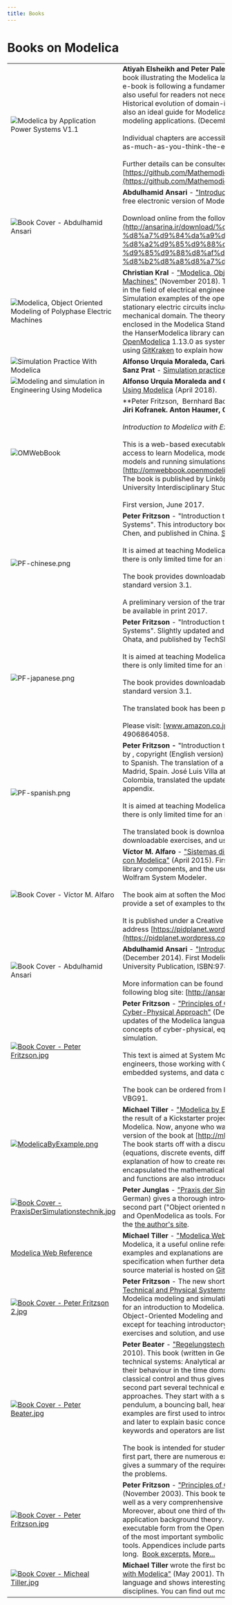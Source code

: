 ```yaml
---
title: Books
---
```


# Books on Modelica

|     |     |
| --- | --- |
| ![Modelica by Application Power Systems V1.1](/images/books/1.png) | **Atiyah Elsheikh and Peter Palensky** \- ["Modelica by Application Power Systems V1.1"](https://github.com/Mathemodica/ModelicaPowerSystemBook) . An E-book illustrating the Modelica language from Power Systems perspective. However, since the e-book is following a fundamental approach, some chapters are domain indepndent and are also useful for readers not necessarily interested in power system modeling applications, e.g. Historical evolution of domain-independent system modeling principles. The e-book can be also an ideal guide for Modelica modelers seeking a better understanding of power system modeling applications. (December 2021).<br><br>Individual chapters are accessible online. Moreover, the whole e-book can be purchased for as-much-as-you-think-the-ebook-deserves.<br><br>Further details can be consulted from the following site: [https://github.com/Mathemodica/ModelicaPowerSystemBook](https://github.com/Mathemodica/ModelicaPowerSystemBook). |
| ![Book Cover - Abdulhamid Ansari](/images/books/2.png) | **Abdulhamid Ansari** \- ["Introduction to Modeling of Engineering Systems by Modelica"](http://ansarina.ir/modelica) . A new free electronic version of Modelica Book in Persian language (May 2020).<br><br>Download online from the following blog site: [http://ansarina.ir/download-modelica](http://ansarina.ir/download/%da%a9%d8%aa%d8%a7%d8%a8-%d8%a7%d9%84%da%a9%d8%aa%d8%b1%d9%88%d9%86%db%8c%da%a9%db%8c-%d8%a2%d9%85%d9%88%d8%b2%d8%b4-%d9%85%d9%88%d8%af%d9%84%db%8c%da%a9%d8%a7-%d8%a8%d9%87-%d8%b2%d8%a8%d8%a7%d9%86/). |
| ![Modelica, Object Oriented Modeling of Polyphase Electric Machines](/images/books/3.png) | **Christian Kral** \- ["Modelica, Object Oriented Modeling of Polyphase Electric Machines"](https://www.hanser-fachbuch.de/buch/Modelica+Objektorientierte+Modellbildung+von+Drehfeldmaschinen/9783446455511) (November 2018). The book (written in German) gives an introduction to Modelica in the field of electrical engineering with a particular focus on polyphase electric machines. Simulation examples of the open source library [HanserModelica](https://github.com/christiankral/HanserModelica) include transient and quasi stationary electric circuits including electrical systems coupled to the magnetic, thermal and mechanical domain. The theory and the implementation of the polyphase electrical machines enclosed in the Modelica Standard Library are explained in detail. Each application examples of the HanserModelica library can be simulated in OpenModelica (HanserModelica is included in [OpenModelica](https://openmodelica.org/) 1.13.0 as system library). The book also includes a brief tutorial on [GitHub](https://github.com) using [GitKraken](https://www.gitkraken.com/) to explain how a Modelica project can be initiated, developed and maintained. |
| ![Simulation Practice With Modelica](/images/books/4.png) | **Alfonso Urquia Moraleda, Caria Martin Villalba, MIGUEL Ángel Rubio Gonzalez and Victorino Sanz Prat** \- [Simulation practice with Modelica](http://e-spacio.uned.es/fez/eserv/bibliuned:EditorialUNED-aa-MAT-Aurquia/Urquia_Moraleda_SimulationPracticeModelica.pdf) (October 2018). |
| ![Modeling and simulation in Engineering Using Modelica](/images/books/5.png) | **Alfonso Urquia Moraleda and Caria Martin Villalba** \- [Modeling and simulation in Engineering Using Modelica](http://itunes.uned.es/000101/101_modeling/contenido_modeling.pdf) (April 2018). |
| ![OMWebBook](/images/books/6.png) | **Peter Fritzson,  Bernhard Bachmann, Kannan Moudgalya, ****Francesco Casella, Bernt Lie, Jiri Kofranek. Anton Haumer, Christoph Nytsch Geusen, Luigi Vanfretti**; editors.<br><br>_Introduction to Modelica with Examples in Modeling, Technology, and Applications._<br><br>This is a web-based executable extensible Modelica book that has been created to allow easy access to learn Modelica, modeling, simulation, analysis, optimization, etc., allowing editing of models and running simulations in the book from a web page: [http://omwebbook.openmodelica.org/](http://omwebbook.openmodelica.org/)  <br>The book is published by Linköping University Electronic Press in the series ”Linköping University Interdisciplinary Studies” with ISSN 1650-9625.<br><br>First version, June 2017. |
| ![PF-chinese.png](/images/books/7.png) | **Peter Fritzson** \- "Introduction to Modeling and Simulation of Technical and Physical Systems". This introductory book has been translated to Chinese by Fanli Zhou and Liping Chen, and published in China. [Suzhou Tongyuan](http://www.tongyuan.cc) organized the translation work.<br><br>It is aimed at teaching Modelica modeling and simulation to beginners, or in courses where there is only limited time for an introduction to Modelica.<br><br>The book provides downloadable exercises available [here](https://www.openmodelica.org/research/booksproceedings), and uses the Modelica language standard version 3.1.<br><br>A preliminary version of the translated book was available 2015. A slightly updated version will be available in print 2017. |
| ![PF-japanese.png](/images/books/8.png) | **Peter Fritzson** \- "Introduction to Modeling and Simulation of Technical and Physical Systems". Slightly updated and translated to Japanese by Tomohide Hirono, reviewed by Akira Ohata, and published by TechShare through the efforts of Takaaki Shigemitsu.<br><br>It is aimed at teaching Modelica modeling and simulation to beginners, or in courses where there is only limited time for an introduction to Modelica.<br><br>The book provides downloadable exercises available [here](https://www.openmodelica.org/research/booksproceedings), and uses the Modelica language standard version 3.1.<br><br>The translated book has been published and is available at Amazon Japan.<br><br>Please visit: [www.amazon.co.jp](http://www.amazon.co.jp) and search for 978-4906864058. |
| ![PF-spanish.png](/images/books/9.png) | **Peter Fritzson -** "Introduction to Modeling and Simulation of Technical and Physical Systems" by , copyright (English version) by Wiley-IEEE Press. Has been slightly updated and translated to Spanish. The translation of a previous version of this book was done by Sebastián Dormido, Madrid, Spain. José Luis Villa at Technical University of Cartagena de Indias, Cartagena, Colombia, translated the updated parts and updated the current version, including the new appendix.<br><br>It is aimed at teaching Modelica modeling and simulation to beginners, or in courses where there is only limited time for an introduction to Modelica.<br><br>The translated book is downloadable at the end of September 2015 from [here](https://www.openmodelica.org/research/booksproceedings) including downloadable exercises, and uses the Modelica language standard version 3.1. |
| ![Book Cover - Víctor M. Alfaro](/images/books/10.png) | **Víctor M. Alfaro** \- ["Sistemas dinámicos heterogéneos – Modelado, simulación y optimización con Modelica"](https://pidplanet.wordpress.com/modelica/) (April 2015). First Spanish book covering the basics of Modelica, its standard library components, and the use (with examples) of OpenModelica, JModelica.org, and Wolfram System Modeler.<br><br>The book aim at soften the Modelica learning curve to the Spanish speaking newcomers and to provide a set of examples to the more advanced users.<br><br>It is published under a Creative Commons CC-BY-NC-ND license and available at the web address [https://pidplanet.wordpress.com/modelica](https://pidplanet.wordpress.com/modelica) |
| ![Book Cover - Abdulhamid Ansari](/images/books/11.jpg) | **Abdulhamid Ansari** \- ["Introduction to Modeling of Engineering Systems by Modelica"](http://ansarina.ir/modelica) (December 2014). First Modelica Book in Persian language is published by Hormozgan University Publication, ISBN:9786007279267.<br><br>More information can be found in the [book's table of contents and preface](/papers/AnsariAbdulhamid-bookpreface.pdf) and online from the following blog site: [http://ansarina.ir/modelica](http://ansarina.ir/modelica). |
| [![Book Cover - Peter Fritzson.jpg](/images/books/12.png)](http://www.amazon.com/Principles-Object-Oriented-Modeling-Simulation-Modelica/dp/111885912X) | **Peter Fritzson** \- ["Principles of Object-Oriented Modeling and Simulation with Modelica 3.3: A Cyber-Physical Approach"](http://www.amazon.com/Principles-Object-Oriented-Modeling-Simulation-Modelica/dp/111885912X) (December 2014). The second edition features improvements and updates of the Modelica language including synchronous clocked constructs, examines basic concepts of cyber-physical, equation-based, object-oriented system modeling and simulation.<br><br>This text is aimed at System Modeling and Simulation engineers, control engineers, mechanical engineers, those working with CAD (Computer Aided Design), virtual reality, biochemistry, embedded systems, and data communication.<br><br>The book can be ordered from both [Amazon](http://www.amazon.com/Principles-Object-Oriented-Modeling-Simulation-Modelica/dp/111885912X) and from [Wiley](http://eu.wiley.com/WileyCDA/WileyTitle/productCd-111885912X.html). From Wiley, 20% discount code, VBG91. |
| [![ModelicaByExample.png](/images/books/13.png)](http://book.xogeny.com/) | **Michael Tiller** \- ["Modelica by Example"](http://mbe.modelica.university/) (May 2014). Michael Tiller's latest book on Modelica is the result of a Kickstarter project whose goal was to produce a freely accessible book on Modelica. Now, anyone who wants to learn Modelica can access a free, online and interactive version of the book at [http://mbe.modelica.university/](http://mbe.modelica.university/).<br><br>The book starts off with a discussions on modeling various types of behavior in Modelica (equations, discrete events, differential equations). This is followed by a step-by-step explanation of how to create reusable component models, subsystems and architectures that encapsulated the mathematical behavior. Along the way, various Modelica features like arrays and functions are also introduced. |
| [![Book Cover - PraxisDerSimulationstechnik.jpg](/images/books/14.jpg)](http://www.peter-junglas.de/fh/publications/simulation/index.html) | **Peter Junglas** \- ["Praxis der Simulationstechnik"](http://www.peter-junglas.de/fh/publications/simulation/index.html) (January 2014). This book (written in German) gives a thorough introduction to simulation using a lot of practical examples. The second part ("Object oriented methods") describes Modelica and its libraries using MapleSim and OpenModelica as tools. For more information please have a look at [the publisher's site](http://www.europa-lehrmittel.de/titel-481-481/praxis_der_simulationstechnik-1803/) and the [the author's site](http://www.peter-junglas.de/fh/publications/simulation/index.html). |
| [Modelica Web Reference](https://webref.modelica.university/) | **Michael Tiller** \- ["Modelica Web Reference"](https://webref.modelica.university/) (2013). While this is not technically a "book" on Modelica, it a useful online reference for information about the Modelica language. Many examples and explanations are accessible within a single click and it includes links back to the specification when further detail is required. This web reference is constantly evolving and the source material is hosted on [GitHub](https://github.com/modelica-university/webref). |
| [![Book Cover - Peter Fritzson 2.jpg](/images/books/15.jpg)](http://www.wiley.com/WileyCDA/WileyTitle/productCd-111801068X.html) | **Peter Fritzson** \- The new short introductory book ["Introduction to Modeling and Simulation of Technical and Physical Systems"](http://www.wiley.com/WileyCDA/WileyTitle/productCd-111801068X.html) (September 2011) by Peter Fritzson is aimed at teaching Modelica modeling and simulation to beginners, or in courses where there is only limited time for an introduction to Modelica. However, if you already have the big book "Principles of Object-Oriented Modeling and Simulation with Modelica 2.1", you will not need the new book, except for teaching introductory courses. The book is 232 pages, uses downloadable exercises and solution, and uses the Modelica language standard version 3.1. |
| [![Book Cover - Peter Beater.jpg](/images/books/16.jpg)](http://books.google.com/books?id=eX-eyw2eb3IC) | **Peter Beater** \- ["Regelungstechnik und Simulationstechnik mit Scilab und Modelica"](http://books.google.com/books?id=eX-eyw2eb3IC) (January 2010). This book (written in German) gives an introduction to two aspects of the design of technical systems: Analytical analysis and control of their stability and non-linear simulation of their behaviour in the time domain. The first part of the book covers the standard methods of classical control and thus gives a foundation to understand modern simulation tools. In the second part several technical examples are used to explain modelling and simulation approaches. They start with a simple linear electrical oscillator, followed by a non-linear pendulum, a bouncing ball, heat conduction in a long rod and a pneumatic bellows. These examples are first used to introduce simple numerical integration algorithms and their pitfalls and later to explain basic concepts and operators in Modelica. The most important Modelica keywords and operators are listed and explained in a separate chapter.<br><br>The book is intended for students and engineers of mechanical engineering. Especially in the first part, there are numerous examples and problems to illustrate the theory. An appendix gives a summary of the required mathematical methods and physical models and answers to the problems. |
| [![Book Cover - Peter Fritzson.jpg](/images/books/17.jpg)](http://www.ida.liu.se/labs/pelab/modelica/OpenModelica/Documents/ModelicaBookExcerpts.pdf) | **Peter Fritzson** \- ["Principles of Object-Oriented Modeling and Simulation with Modelica 2.1"](http://books.google.com/books?id=IzqY8Abz1rAC) (November 2003). This book teaches modeling and simulation and gives an introduction as well as a very comprenhensive overview of the Modelica language including many examples. Moreover, about one third of the book is devoted to application examples and related application background theory. Many of these examples are available in downloadable executable form from the OpenModelica.org web site. Part four of the book gives an overview of the most important symbolic and numeric methods used in typical Modelica tools. Appendices include parts of the Modelica standard library. The whole book is 940 pages long.  [Book excerpts.](http://www.ida.liu.se/labs/pelab/modelica/OpenModelica/Documents/ModelicaBookExcerpts.pdf) [More...](http://www.mathcore.com/drmodelica) |
| [![Book Cover - Micheal Tiller.jpg](/images/books/18.jpg)](http://amzn.to/ModelicaBook) | **Michael Tiller** wrote the first book on Modelica with the title ["Introduction to Physical Modeling with Modelica"](http://amzn.to/ModelicaBook) (May 2001). The book provides a solid foundation in the Modelica modeling language and shows interesting modeling examples from a wide range of engineering disciplines. You can find out more about the book [here](http://amzn.to/ModelicaBook) |